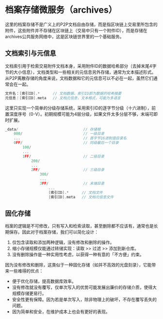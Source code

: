 # 档案存储微服务（archives）

这里的档案存储不是广义上的P2P文档自由存储，而是指区块链上交易里所包含的附件，这些附件并不存储在区块链上（交易中只有一个附件ID），而是存储在archives公共服务网络中，这是区块链世界里的一个基础服务。


## 文档索引与元信息

文档索引用于检索交易附件文档本身，采用附件ID的数据哈希部分（去掉末尾4字节的大小信息），文档类型和一些相关的元信息另外存储，通常为文本描述形式。从P2P离散存储的角度来说，文档数据和它的元信息可以不必在一起，虽然它们通常会在一起。

```go
文件名：[索引ID].*      // 文档数据，索引ID即为数据的哈希摘要
元信息：[索引ID].meta   // 文档元信息，文本格式，可能为多语言
```

这里只实现一个简单的分级存储系统，采用索引ID的逐字节分级（十六进制），前置深度序号（0-V）。初期规模可能为4层分级，如果文件太多分层不够，末端可即时扩展。

```go
_data/                              // 存储根
    000/                            // 一级目录
    ...                             // 首字节16进制值目录名
    0FF/                            // 同级最后一个目录
        100/
        ...
        1FF/                        // 二级目录
            200/
            ...
            2FF/                    // 三级目录
                300/
                ...
                3FF/                // 末端目录
                    ...
                    [索引ID].*      // 文档文件
                    [索引ID].meta   // 文档元信息文件
```


## 固化存储

档案的逻辑是不可修改，只有写入和检索读取，甚至删除都不应该有，通常也是长期保存。因此对于档案存储，我们可以简化设计：

1. 仅包含读取和添加两种逻辑，没有修改和删除的操作。
2. 缩小存储规模仅能通过转储实现：读取 >> 过滤 >> 添加到新仓库。
3. 没有删除操作是一种实用性考虑，以获得一种有意的「不方便」约束。

因为没有修改和删除，这类似于一种固化存储（如并不高效的光盘刻录），它能带来一些难得的优点：

- 便于优化存储，提高数据库效率。
- 没有修改就没有覆写，仅单次写入的优势可能发展出廉价的存储介质，使得大规模存储更易行。
- 安全性更有保障。因为若是单次写入，除非物理上的破坏，不存在覆写丢失的问题。
- 因为简单和安全，在维护成本上也会有更好的表现。
